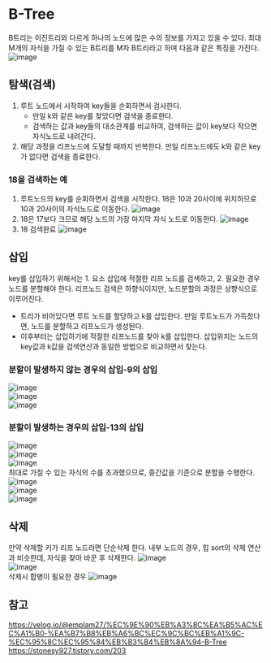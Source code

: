 # B-Tree
B트리는 이진트리와 다르게 하나의 노드에 많은 수의 정보를 가지고 있을 수 있다. 최대 M개의 자식을 가질 수 있는 B트리를 M차 B트리라고 하며 다음과 같은 특징을 가진다.
![image](https://user-images.githubusercontent.com/74875490/171668123-f138ef42-80dd-457a-a767-242d0eee9cc4.png)
<br>

## 탐색(검색)
1. 루트 노드에서 시작하여 key들을 순회하면서 검사한다.
    - 만일 k와 같은 key를 찾았다면 검색을 종료한다.
    - 검색하는 값과 key들의 대소관계를 비교하여, 검색하는 값이 key보다 작으면 자식노드로 내려간다.
2. 해당 과정을 리프노드에 도달할 때까지 반복한다. 만일 리프노드에도 k와 같은 key가 없다면 검색을 종료한다.
### 18을 검색하는 예
1. 루트노드의 key를 순회하면서 검색을 시작한다. 18은 10과 20사이에 위치하므로 10과 20사이의 자식노드로 이동한다.
![image](https://user-images.githubusercontent.com/74875490/171670087-b3ee6ccc-f199-4797-9535-c4eed1f0aa7b.png)<br>
2. 18은 17보다 크므로 해당 노드의 가장 마지막 자식 노드로 이동한다.
![image](https://user-images.githubusercontent.com/74875490/171671166-60ddec12-0260-4503-afd5-3074a9d25e28.png)<br>
3. 18 검색완료
![image](https://user-images.githubusercontent.com/74875490/171671325-7d30af0d-209b-41b5-b9ae-eff6187ef27a.png)

## 삽입
key를 삽입하기 위해서는 1. 요소 삽입에 적절한 리프 노드를 검색하고, 2. 필요한 경우 노드를 분할해야 한다. 리프노드 검색은 하향식이지만, 노드분할의 과정은 상향식으로 이루어진다.
- 트리가 비어있다면 루트 노드를 할당하고 k를 삽입한다. 만일 루트노드가 가득찼다면, 노드를 분할하고 리프노드가 생성된다.
- 이후부터는 삽입하기에 적절한 리프노드를 찾아 k를 삽입한다. 삽입위치는 노드의 key값과 k값을 검색연산과 동일한 방법으로 비교하면서 찾는다.

### 분할이 발생하지 않는 경우의 삽입-9의 삽입
![image](https://user-images.githubusercontent.com/74875490/171674137-f9845e42-0140-464e-b668-0b66106326bc.png)<br>
![image](https://user-images.githubusercontent.com/74875490/171674316-a4f8b398-a50e-4840-9bc4-9c182bcf9bc4.png)<br>
![image](https://user-images.githubusercontent.com/74875490/171674546-74f2a310-0dc2-4588-8b72-497e5d284f0f.png)<br>

### 분할이 발생하는 경우의 삽입-13의 삽입
![image](https://user-images.githubusercontent.com/74875490/171675640-7470e996-ff52-4b32-9f83-66e436f60e4d.png)<br>
![image](https://user-images.githubusercontent.com/74875490/171675792-16c3440e-4a7c-4f0d-b570-471a445d79e9.png)<br>
![image](https://user-images.githubusercontent.com/74875490/171675909-349487ae-ab2d-4b14-b77b-3c4196ff10c9.png)<br>
최대로 가질 수 있는 자식의 수를 초과했으므로, 중간값을 기준으로 분할을 수행한다.
![image](https://user-images.githubusercontent.com/74875490/171676761-655bb6bb-2576-43c2-8ee2-02cd39454961.png)<br>
![image](https://user-images.githubusercontent.com/74875490/171677335-bb0bca26-14b3-4703-ac6a-62c592f82140.png)<br>
![image](https://user-images.githubusercontent.com/74875490/171677724-c6eba708-7430-45fe-a92d-8172fbe41f68.png)<br>

## 삭제
만약 삭제할 키가 리프 노드라면 단순삭제 한다.
내부 노드의 경우, 힙 sort의 삭제 연산과 비슷한데, 자식을 찾아 바꾼 후 삭제한다.
![image](https://user-images.githubusercontent.com/74875490/171679193-cf3d23be-08b2-4878-976b-91822f2dcd48.png)<br>
![image](https://user-images.githubusercontent.com/74875490/171679363-7f831483-17c7-4b45-88e0-0ae578528216.png)<br>
삭제시 합병이 필요한 경우
![image](https://user-images.githubusercontent.com/74875490/171911945-c79ca6cc-8a81-4e3c-9537-9f6cd45fa043.png)<br>

## 참고
https://velog.io/@emplam27/%EC%9E%90%EB%A3%8C%EA%B5%AC%EC%A1%B0-%EA%B7%B8%EB%A6%BC%EC%9C%BC%EB%A1%9C-%EC%95%8C%EC%95%84%EB%B3%B4%EB%8A%94-B-Tree<br>
https://stonesy927.tistory.com/203
